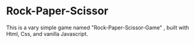 # Rock-Paper-Scissor
This is a vary simple game named "Rock-Paper-Scissor-Game" , built with Html, Css, and vanilla Javascript.
